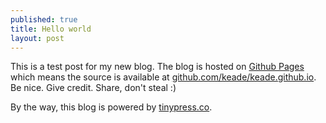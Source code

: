 ```yaml
---
published: true
title: Hello world
layout: post
---
```

This is a test post for my new blog. The blog is hosted on [Github Pages](http://pages.github.com/) which means the source is available at [github.com/keade/keade.github.io](http://github.com/keade/keade.github.io). Be nice. Give credit. Share, don't steal :)

By the way, this blog is powered by [tinypress.co](https://tinypress.co).